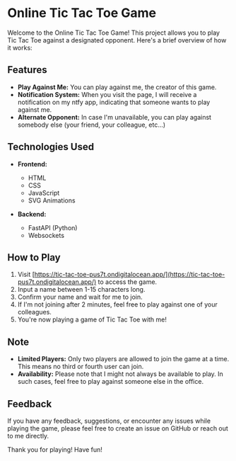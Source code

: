 # Online Tic Tac Toe Game

Welcome to the Online Tic Tac Toe Game! This project allows you to play Tic Tac Toe against a designated opponent. Here's a brief overview of how it works:

## Features
- **Play Against Me:** You can play against me, the creator of this game.
- **Notification System:** When you visit the page, I will receive a notification on my ntfy app, indicating that someone wants to play against me.
- **Alternate Opponent:** In case I'm unavailable, you can play against somebody else (your friend, your colleague, etc...)

## Technologies Used
- **Frontend:**
  - HTML
  - CSS
  - JavaScript
  - SVG Animations

- **Backend:**
  - FastAPI (Python)
  - Websockets

## How to Play
1. Visit [https://tic-tac-toe-pus7t.ondigitalocean.app/](https://tic-tac-toe-pus7t.ondigitalocean.app/) to access the game.
2. Input a name between 1-15 characters long.
3. Confirm your name and wait for me to join.
4. If I'm not joining after 2 minutes, feel free to play against one of your colleagues.
5. You're now playing a game of Tic Tac Toe with me!

## Note
- **Limited Players:** Only two players are allowed to join the game at a time. This means no third or fourth user can join.
- **Availability:** Please note that I might not always be available to play. In such cases, feel free to play against someone else in the office.

## Feedback
If you have any feedback, suggestions, or encounter any issues while playing the game, please feel free to create an issue on GitHub or reach out to me directly.

Thank you for playing! Have fun!
